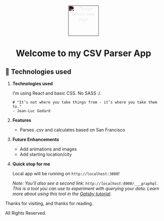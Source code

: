 <p align="center">
  <a href="http://csv.tonyebrown.com/">
    <img alt="Tonye Brown new logo" style="filter: invert(1)" src="http://3.bp.blogspot.com/-GjqjxCgQ3s4/WrIFh_DvnJI/AAAAAAAAoec/Vnf6_L_VoD8HGXGrY2P897KGmmhHlk40QCK4BGAYYCw/s1600/tbb%2Blogo%2B4%2Bwhite%2B2%2Bsmall.png" width="98" />
  </a>
</p>
<h1 align="center">
  Welcome to my CSV Parser App
</h1>


## 🚀 Technologies used 

1.  **Technologies used**

    I'm using React and basic CSS. No SASS :/.

    ```shell
    # "It’s not where you take things from - it’s where you take them to."
    - Jean-Luc Godard
    ```
1.  **Features**
    - Parses .csv and calculates based on San Francisco

1.  **Future Enhancements**
    - Add animations and images
    - Add starting location/city

1.  **Quick stop for me**

    Local app will be running on `http://localhost:3000`!

    _Note: You'll also see a second link: _`http://localhost:8000/___graphql`_. This is a tool you can use to experiment with querying your data. Learn more about using this tool in the [Gatsby tutorial](https://www.gatsbyjs.org/tutorial/part-five/#introducing-graphiql)._


Thanks for visiting, and thanks for reading.


All Rights Reserved. 